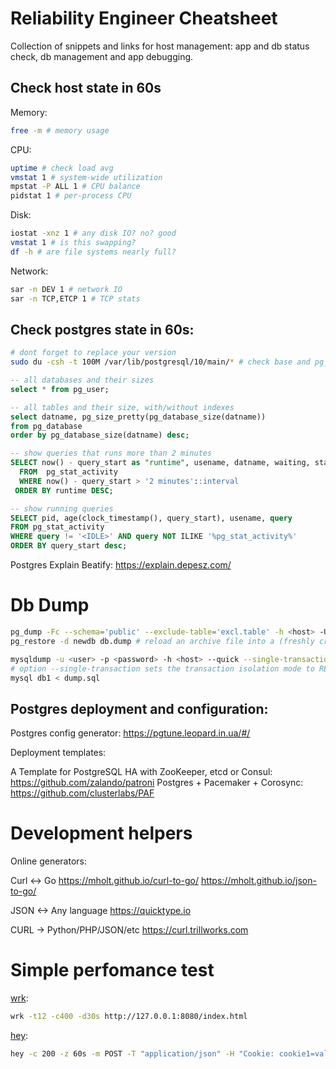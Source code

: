 # Reliability Engineer Cheatsheet

Collection of snippets and links for host management: app and db status check, db management and app debugging.

## Check host state in 60s

Memory:

```bash
free -m # memory usage
```
CPU:

```bash
uptime # check load avg
vmstat 1 # system-wide utilization
mpstat -P ALL 1 # CPU balance
pidstat 1 # per-process CPU
```

Disk:

```bash
iostat -xnz 1 # any disk IO? no? good
vmstat 1 # is this swapping?
df -h # are file systems nearly full?
```

Network:

```bash
sar -n DEV 1 # network IO
sar -n TCP,ETCP 1 # TCP stats
```

## Check postgres state in 60s:

```bash
# dont forget to replace your version
sudo du -csh -t 100M /var/lib/postgresql/10/main/* # check base and pg_xlog size
```

```sql
-- all databases and their sizes
select * from pg_user;

-- all tables and their size, with/without indexes
select datname, pg_size_pretty(pg_database_size(datname))
from pg_database
order by pg_database_size(datname) desc;

-- show queries that runs more than 2 minutes
SELECT now() - query_start as "runtime", usename, datname, waiting, state, query
  FROM  pg_stat_activity
  WHERE now() - query_start > '2 minutes'::interval
 ORDER BY runtime DESC;

-- show running queries
SELECT pid, age(clock_timestamp(), query_start), usename, query 
FROM pg_stat_activity 
WHERE query != '<IDLE>' AND query NOT ILIKE '%pg_stat_activity%' 
ORDER BY query_start desc;
```

Postgres Explain Beatify: https://explain.depesz.com/

# Db Dump

```bash
pg_dump -Fc --schema='public' --exclude-table='excl.table' -h <host> -U <user> -W -v <db> > db.dump.$(date +%F) # dump a database into a custom-format archive
pg_restore -d newdb db.dump # reload an archive file into a (freshly created) database named newdb

mysqldump -u <user> -p <password> -h <host> --quick --single-transaction --databases db1 --result-file=db-backup-$(date +%F).sql 
# option --single-transaction sets the transaction isolation mode to REPEATABLE READ and sends a START TRANSACTION SQL statement to the server before dumping data 
mysql db1 < dump.sql
```

## Postgres deployment and configuration:

Postgres config generator: https://pgtune.leopard.in.ua/#/

Deployment templates:

A Template for PostgreSQL HA with ZooKeeper, etcd or Consul: https://github.com/zalando/patroni
Postgres + Pacemaker + Corosync: https://github.com/clusterlabs/PAF

# Development helpers

Online generators:

Curl <-> Go https://mholt.github.io/curl-to-go/ https://mholt.github.io/json-to-go/

JSON <-> Any language https://quicktype.io

CURL -> Python/PHP/JSON/etc https://curl.trillworks.com

# Simple perfomance test

[wrk](https://github.com/wg/wrk):

```bash
wrk -t12 -c400 -d30s http://127.0.0.1:8080/index.html
```

[hey](https://github.com/rakyll/hey):

```bash
hey -c 200 -z 60s -m POST -T "application/json" -H "Cookie: cookie1=val1" -H "Content-Type: application/json"  -d '{"key1": "val1"}' http://localhost:8000/endpoint
```